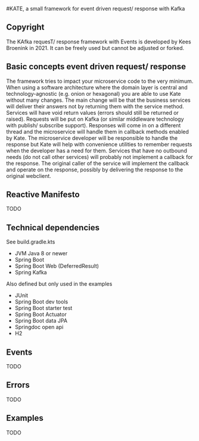 #KATE, a small framework for event driven request/ response with Kafka

## Copyright
The KAfka requesT/ response framework with Events is developed by Kees Broenink in 2021.
It can be freely used but cannot be adjusted or forked.

## Basic concepts event driven request/ response
The framework tries to impact your microservice code to the very minimum. When using a software architecture where the 
domain layer is central and technology-agnostic (e.g. onion or hexagonal) you are able to use Kate
without many changes. The main change will be that the business services will deliver their answers not by returning
them with the service method. Services will have void return values (errors should still be returned or raised).
Requests will be put on Kafka (or similar middleware technology with publish/ subscribe support). Responses will come in 
on a different thread and the microservice will handle them in callback methods enabled by Kate. The microservice developer 
will be responsible to handle the response but Kate will help with convenience utilities to remember requests when the 
developer has a need for them. 
Services that have no outbound needs (do not call other services) will probably not implement a callback for the response. 
The original caller of the service will implement the callback and operate on the response, possibly by delivering the 
response to the original webclient. 

## Reactive Manifesto

TODO

## Technical dependencies

See build.gradle.kts

- JVM Java 8 or newer
- Spring Boot 
- Spring Boot Web (DeferredResult)
- Spring Kafka

Also defined but only used in the examples
- JUnit
- Spring Boot dev tools
- Spring Boot starter test
- Spring Boot Actuator
- Spring Boot data JPA
- Springdoc open api
- H2

## Events

TODO

## Errors

TODO

## Examples

TODO
